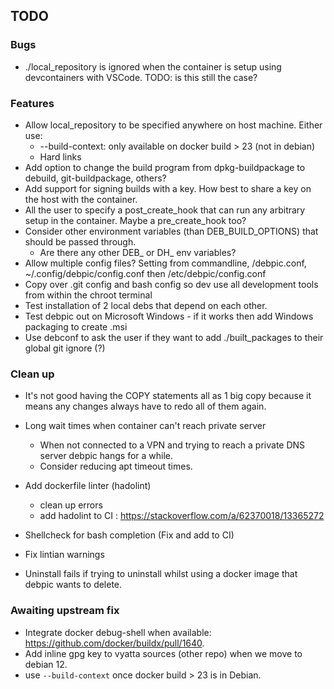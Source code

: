 ## TODO

### Bugs
* ./local_repository is ignored when the container is setup using devcontainers with VSCode. TODO: is this still the case?


### Features
* Allow local_repository to be specified anywhere on host machine. Either use:
    * --build-context: only available on docker build > 23 (not in debian)
    * Hard links
* Add option to change the build program from dpkg-buildpackage to debuild, git-buildpackage, others?
* Add support for signing builds with a key. How best to share a key on the host with the container.
* All the user to specify a post_create_hook that can run any arbitrary setup in the container. Maybe a pre_create_hook too? 
* Consider other environment variables (than DEB_BUILD_OPTIONS) that should be passed through.
    * Are there any other DEB_ or DH_ env variables?
* Allow multiple config files? Setting from commandline, <REPO>/debpic.conf, ~/.config/debpic/config.conf then /etc/debpic/config.conf
* Copy over .git config and bash config so dev use all development tools from within the chroot terminal
* Test installation of 2 local debs that depend on each other.
* Test debpic out on Microsoft Windows - if it works then add Windows packaging to create .msi
* Use debconf to ask the user if they want to add ./built_packages to their global git ignore (?)


### Clean up 
* It's not good having the COPY statements all as 1 big copy because it means any changes always have to redo all of them again.

* Long wait times when container can't reach private server
    * When not connected to a VPN and trying to reach a private DNS server debpic hangs for a while.
    * Consider reducing apt timeout times.
* Add dockerfile linter (hadolint)
    * clean up errors
    * add hadolint to CI : https://stackoverflow.com/a/62370018/13365272
* Shellcheck for bash completion (Fix and add to CI)
* Fix lintian warnings
* Uninstall fails if trying to uninstall whilst using a docker image that debpic wants to delete.

### Awaiting upstream fix
* Integrate docker debug-shell when available: https://github.com/docker/buildx/pull/1640.
* Add inline gpg key to vyatta sources (other repo) when we move to debian 12.
* use `--build-context` once docker build > 23 is in Debian.
